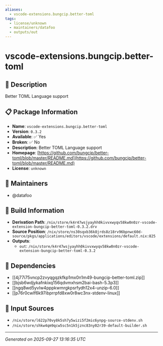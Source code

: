 ```yaml
---
aliases:
  - vscode-extensions.bungcip.better-toml
tags:
  - license/unknown
  - maintainers/datafoo
  - outputs/out
---
```


# vscode-extensions.bungcip.better-toml

## 📝 Description

Better TOML Language support

## 📋 Package Information

- **Name**: `vscode-extensions.bungcip.better-toml`
- **Version**: `0.3.2`
- **Available**: ✅ Yes
- **Broken**: ✅ No
- **Description**: Better TOML Language support
- **Homepage**: [https://github.com/bungcip/better-toml/blob/master/README.md](https://github.com/bungcip/better-toml/blob/master/README.md)
- **License**: `unknown`
## 👥 Maintainers

- @datafoo


## 🔧 Build Information

- **Derivation Path**: `/nix/store/k4r47wsjyayhh0kivvxwyqv58kw0n0zr-vscode-extension-bungcip-better-toml-0.3.2.drv`
- **Source Position**: `/nix/store/ns30sqxb36k8jrds8z18rv96bpnwc60d-source/pkgs/applications/editors/vscode/extensions/default.nix:825`
- **Outputs**:
  - `out`:  `/nix/store/k4r47wsjyayhh0kivvxwyqv58kw0n0zr-vscode-extension-bungcip-better-toml-0.3.2`

## 🔗 Dependencies

- [[4j77i75vncp2zvyqgqzkfkp1mx0n1m49-bungcip-better-toml.zip]]
- [[bjsb6wdjykafnkixq156qdvmxhsm2bai-bash-5.3p3]]
- [[ngq8wd5yvlw4pppkwmrgkpsrfydh12x4-unzip-6.0]]
- [[p76r0cwlf6k97ibprrpfd8xw0r8wc3nx-stdenv-linux]]

## 📁 Input Sources

- `/nix/store/l622p70vy8k5sh7y5wizi5f2mic6ynpg-source-stdenv.sh`
- `/nix/store/shkw4qm9qcw5sc5n1k5jznc83ny02r39-default-builder.sh`

---
*Generated on 2025-09-27 13:16:35 UTC*

